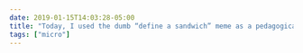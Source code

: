 ```yaml
---
date: 2019-01-15T14:03:28-05:00
title: "Today, I used the dumb “define a sandwich” meme as a pedagogical activity, so I’m feeling pretty good about my semester so far."
tags: ["micro"]
---
```

